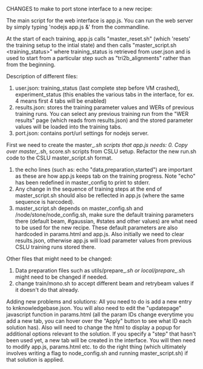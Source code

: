 CHANGES to make to port stone interface to a new recipe:

The main script for the web interface is app.js. You can run the web server by simply typing 'nodejs app.js &' from the commandline. 

At the start of each training, app.js calls "master_reset.sh" (which 'resets' the training setup to the intial state) and then calls "master_script.sh <training_status>" where training_status is retrieved from user.json and is used to start from a particular step such as "tri2b_alignments" rather than from the beginning. 

Description of different files:
1. user.json: training_status (last complete step before VM crashed), experiment_status (this enables the various tabs in the interface, for ex. 4 means first 4 tabs will be enabled)
2. results.json: stores the training parameter values and WERs of previous training runs. You can select any previous training run from the "WER results" page (which reads from results.json) and the stored parameter values will be loaded into the training tabs.
3. port.json: contains port/url settings for nodejs server.

First we need to create the master_*.sh scripts that app.js needs:
0. Copy over master_*.sh, score.sh scripts from CSLU setup. Refactor the new run.sh code to the CSLU master_script.sh format.
1. the echo lines (such as: echo "data,preparation,started") are important as these are how app.js keeps tab on the training progress. Note "echo" has been redefined in master_config to print to stderr.
2. Any change in the sequence of training steps at the end of master_script.sh should also be reflected in app.js (where the same sequence is harcoded).
3. master_script.sh depends on master_config.sh and /node/stone/node_config.sh, make sure the default training parameters there (default beam, #gaussian, #states and other values) are what need to be used for the new recipe. These default parameters are also hardcoded in params.html and app.js. Also initially we need to clear results.json, otherwise app.js will load parameter values from previous CSLU training runs stored there.

Other files that might need to be changed:
1. Data preparation files such as utils/prepare_*.sh or local/prepare_*.sh might need to be changed if needed.
2. change train/mono.sh to accept different beam and retrybeam values if it doesn't do that already.

Adding new problems and solutions:
All you need to do is add a new entry to knknowledgebase.json. You will also need to edit the "updatepage" javascript function in params.html (all the param IDs change everytime you add a new tab, you can hover over the "Apply" button to see what ID each solution has). Also will need to change the html to display a popup for additional options relevant to the solution. If you specify a "step" that hasn't been used yet, a new tab will be created in the interface. You will then need to modify app.js, params.html etc. to do the right thing (which ultimately involves writing a flag to node_config.sh and running master_script.sh) if that solution is applied.
